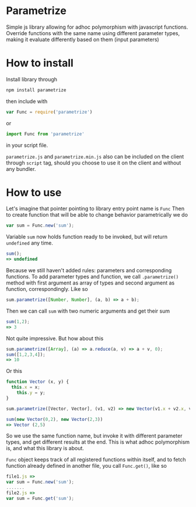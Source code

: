 # Parametrize
Simple js library allowing for adhoc polymorphism with javascript functions.  
Override functions with the same name using different parameter types, making it evaluate differently based on them (input parameters)

# How to install
Install library through
```sh
npm install parametrize
```
then include with
```js
var Func = require('parametrize')
```
or
```js
import Func from 'parametrize'
```
in your script file.

```parametrize.js``` and ```parametrize.min.js``` also can be included on the client through ```script``` tag, should you choose to use it on the client and without any bundler. 
# How to use
Let's imagine that pointer pointing to library entry point name is ```Func```
Then to create function that will be able to change behavior parametrically we do
```js
var sum = Func.new('sum');
```
Variable ```sum``` now holds function ready to be invoked, but will return ```undefined``` any time.
```js
sum();
=> undefined
```
Because we still haven't added rules: parameters and corresponding functions.
To add parameter types and function, we call ```.parametrize()``` method with first argument as array of types and second argument as function, correspondingly. Like so
```js
sum.parametrize([Number, Number], (a, b) => a + b);
```
Then we can call ```sum``` with two numeric arguments and get their sum
```js
sum(1,2);
=> 3
```
Not quite impressive.
But how about this
```js
sum.parametrize([Array], (a) => a.reduce(a, v) => a + v, 0);
sum([1,2,3,4]);
=> 10
```
Or this
```js
function Vector (x, y) {
  this.x = x;
    this.y = y;
}

sum.parametrize([Vector, Vector], (v1, v2) => new Vector(v1.x + v2.x, v1.y + v2.y))

sum(new Vector(0,2), new Vector(2,3))
=> Vector (2,5)
```
So we use the same function name, but invoke it with different parameter types, and get different results at the end.
This is what adhoc polymorphism is, and what this library is about.

```Func``` object keeps track of all registered functions within itself, and to fetch function already defined in another file, you call ```Func.get()```, like so
```js
file1.js =>
var sum = Func.new('sum');
.......
file2.js =>
var sum = Func.get('sum');
```